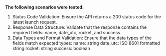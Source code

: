 **The following scenarios were tested:**

1. Status Code Validation: Ensure the API returns a 200 status code for the latest launch request.
2. Response Data Structure: Validate that the response contains the required fields: name, date_utc, rocket, and success.
3. Data Types and Format Validation: Ensure that the data types of the fields match expected types:
          name: string
          date_utc: ISO 8601 formatted string
          rocket: string
          success: boolean
